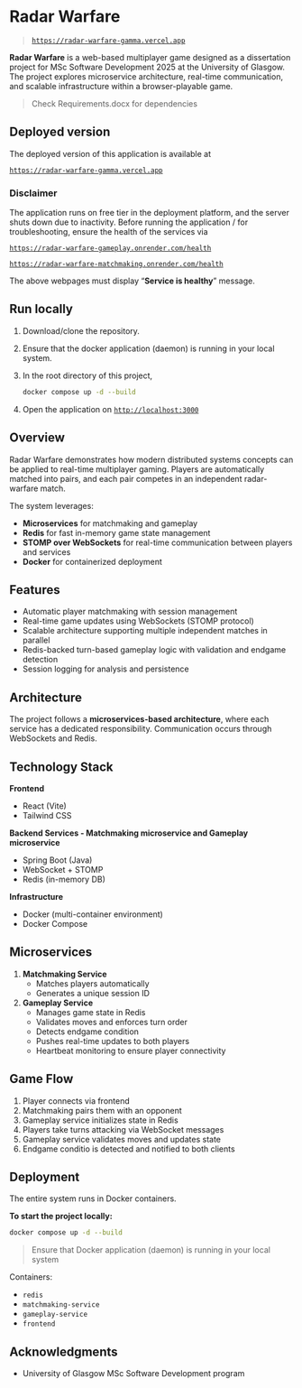 # Radar Warfare

> [`https://radar-warfare-gamma.vercel.app`](https://radar-warfare-gamma.vercel.app/)

**Radar Warfare** is a web-based multiplayer game designed as a dissertation project for MSc Software Development 2025 at the University of Glasgow. The project explores microservice architecture, real-time communication, and scalable infrastructure within a browser-playable game.

> Check Requirements.docx for dependencies

## Deployed version

The deployed version of this application is available at

[`https://radar-warfare-gamma.vercel.app`](https://radar-warfare-gamma.vercel.app/)

### Disclaimer

The application runs on free tier in the deployment platform, and the server shuts down due to inactivity. Before running the application / for troubleshooting, ensure the health of the services via

[`https://radar-warfare-gameplay.onrender.com/health`](https://radar-warfare-gameplay.onrender.com/health)

[`https://radar-warfare-matchmaking.onrender.com/health`](https://radar-warfare-matchmaking.onrender.com/health)

The above webpages must display “**Service is healthy**” message.

## Run locally

1. Download/clone the repository.
2. Ensure that the docker application (daemon) is running in your local system.
3. In the root directory of this project,

    ```bash
    docker compose up -d --build
    ```

4. Open the application on [`http://localhost:3000`](http://localhost:3000/)

## Overview

Radar Warfare demonstrates how modern distributed systems concepts can be applied to real-time multiplayer gaming. Players are automatically matched into pairs, and each pair competes in an independent radar-warfare match.

The system leverages:

-   **Microservices** for matchmaking and gameplay
-   **Redis** for fast in-memory game state management
-   **STOMP over WebSockets** for real-time communication between players and services
-   **Docker** for containerized deployment

## Features

-   Automatic player matchmaking with session management
-   Real-time game updates using WebSockets (STOMP protocol)
-   Scalable architecture supporting multiple independent matches in parallel
-   Redis-backed turn-based gameplay logic with validation and endgame detection
-   Session logging for analysis and persistence

## Architecture

The project follows a **microservices-based architecture**, where each service has a dedicated responsibility. Communication occurs through WebSockets and Redis.

## Technology Stack

**Frontend**

-   React (Vite)
-   Tailwind CSS

**Backend Services - Matchmaking microservice and Gameplay microservice**

-   Spring Boot (Java)
-   WebSocket + STOMP
-   Redis (in-memory DB)

**Infrastructure**

-   Docker (multi-container environment)
-   Docker Compose

## Microservices

1. **Matchmaking Service**
    - Matches players automatically
    - Generates a unique session ID
2. **Gameplay Service**
    - Manages game state in Redis
    - Validates moves and enforces turn order
    - Detects endgame condition
    - Pushes real-time updates to both players
    - Heartbeat monitoring to ensure player connectivity

## Game Flow

1. Player connects via frontend
2. Matchmaking pairs them with an opponent
3. Gameplay service initializes state in Redis
4. Players take turns attacking via WebSocket messages
5. Gameplay service validates moves and updates state
6. Endgame conditio is detected and notified to both clients

## Deployment

The entire system runs in Docker containers.

**To start the project locally:**

```bash
docker compose up -d --build
```

> Ensure that Docker application (daemon) is running in your local system

Containers:

-   `redis`
-   `matchmaking-service`
-   `gameplay-service`
-   `frontend`

## Acknowledgments

-   University of Glasgow MSc Software Development program
